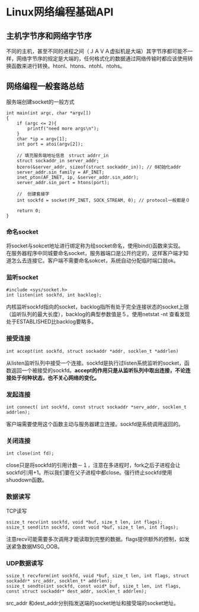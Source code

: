 # Linux网络编程基础API
## 主机字节序和网络字节序  
不同的主机，甚至不同的进程之间（ＪＡＶＡ虚拟机是大端）其字节序都可能不一样，网络字节序的规定是大端的，任何格式化的数据通过网络传输时都应该使用转换函数来进行转换。htonl、htons、ntohl、ntohs。  

## 网络编程一般套路总结
服务端创建socket的一般方式
```
int main(int argc, char *argv[])
{
    if (argc <= 2){
        printf("need more args\n");
    }
    char *ip = argv[1];
    int port = atoi(argv[2]);

    // 填充服务端地址信息　struct addrr_in
    struct sockaddr_in server_addr;
    bzero(&server_addr, sizeof(struct sockaddr_in)); // 0初始化addr
    server_addr.sin_family = AF_INET;
    inet_pton(AF_INET, ip, &server_addr.sin_addr);
    server_addr.sin_port = htons(port);

    //  创建套接字
    int sockfd = socket(PF_INET, SOCK_STREAM, 0); // protocol一般都是０
    
    return 0;
}
```
### 命名socket
将socket与sokcet地址进行绑定称为给socket命名，使用bind()函数来实现。  
在服务器程序中同城要命名socket，服务器端口是公开约定的，这样客户端才知道怎么去连接它。客户端不需要命名sokcet，系统自动分配临时端口就ok。  

### 监听socket
```
#include <sys/socket.h>
int listen(int sockfd, int backlog);
```
内核监听sockfd指向的socket，backlog指所有处于完全连接状态的socket上限（监听队列的最大长度），backlog的典型参数值是５。使用netstat -nt 查看发现处于ESTABLISHED比backlog要略多。  

### 接受连接
```
int accept(int sockfd, struct sockaddr *addr, socklen_t *addrlen)
```
从listen监听队列中接受一个连接。sockfd是执行过listen系统监听的socket，函数返回一个被接受的sockfd。**accept的作用只是从监听队列中取出连接，不论连接处于何种状态，也不关心网络的变化。**  

### 发起连接
```
int connect( int sockfd, const struct sockaddr *serv_addr, socklen_t addrlen);
```
客户端需要使用这个函数主动与服务器建立连接。sockfd是系统调用返回的。
### 关闭连接
```
int close(int fd);
```
close只是将sockfd的引用计数－１，注意在多进程时，fork之后子进程会让sockfd引用+1。所以我们要在父子进程中都close。强行终止sockfd使用shuodown函数。  

### 数据读写

TCP读写
```
ssize_t recv(int sockfd, void *buf, size_t len, int flags);
ssize_t send(itn sockfd, const void *buf, size_t len, int flags);
```
注意recv可能需要多次调用才能读取到完整的数据。flags提供额外的控制，如发送紧急数据MSG_OOB。  
### UDP数据读写
```
ssize_t recvform(int sockfd, void *buf, size_t len, int flags, struct sockaddr* src_addr, socklen_t* addrlen);
ssize_t sendto(int sockfd, const void* buf, size_t len, int flags, const struct sockaddr* dest_addr, socklen_t addrlen);
```
src_addr 和dest_addr分别指发送端的socket地址和接受端的socket地址。  
